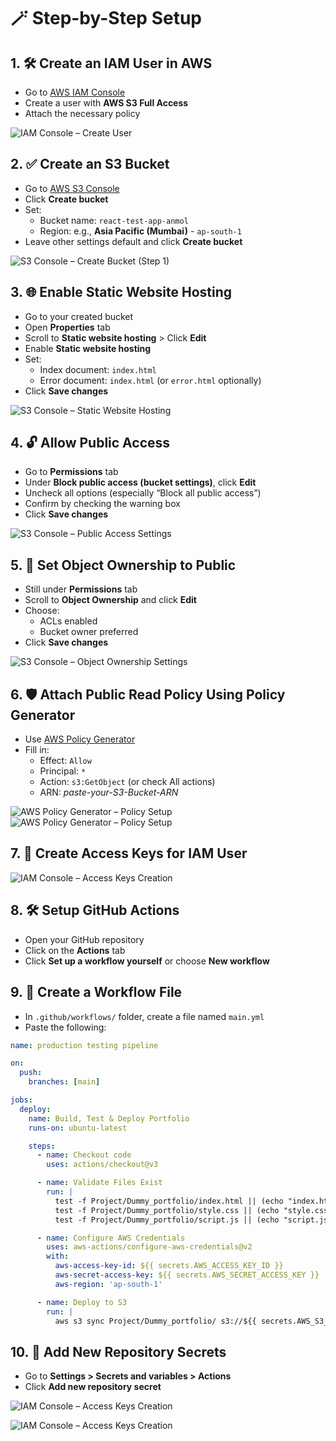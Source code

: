 # 🪄 Step-by-Step Setup

## 1. 🛠 Create an IAM User in AWS
- Go to [AWS IAM Console](https://console.aws.amazon.com/iam/)
- Create a user with **AWS S3 Full Access**
- Attach the necessary policy

![IAM Console – Create User](IMG/IAM_User.png)

## 2. ✅ Create an S3 Bucket
- Go to [AWS S3 Console](https://s3.console.aws.amazon.com/)
- Click **Create bucket**
- Set:
  - Bucket name: `react-test-app-anmol`
  - Region: e.g., **Asia Pacific (Mumbai)** - `ap-south-1`
- Leave other settings default and click **Create bucket**

![S3 Console – Create Bucket (Step 1)](IMG/s3Bucket.png)

## 3. 🌐 Enable Static Website Hosting
- Go to your created bucket
- Open **Properties** tab
- Scroll to **Static website hosting** > Click **Edit**
- Enable **Static website hosting**
- Set:
  - Index document: `index.html`
  - Error document: `index.html` (or `error.html` optionally)
- Click **Save changes**

![S3 Console – Static Website Hosting](IMG/staticwebhosting.png)

## 4. 🔓 Allow Public Access
- Go to **Permissions** tab
- Under **Block public access (bucket settings)**, click **Edit**
- Uncheck all options (especially “Block all public access”)
- Confirm by checking the warning box
- Click **Save changes**

![S3 Console – Public Access Settings](IMG/publicBlocking.png)


## 5. 👥 Set Object Ownership to Public
- Still under **Permissions** tab
- Scroll to **Object Ownership** and click **Edit**
- Choose:
  - ACLs enabled
  - Bucket owner preferred
- Click **Save changes**

![S3 Console – Object Ownership Settings](IMG/ownership.png)


## 6. 🛡 Attach Public Read Policy Using Policy Generator
- Use [AWS Policy Generator](https://awspolicygen.s3.amazonaws.com/policygen.html)
- Fill in:
  - Effect: `Allow`
  - Principal: `*`
  - Action: `s3:GetObject` (or check All actions)
  - ARN: *paste-your-S3-Bucket-ARN*
 
![AWS Policy Generator – Policy Setup](IMG/policy_1.png)
![AWS Policy Generator – Policy Setup](IMG/policy_2.png)


## 7. 🔐 Create Access Keys for IAM User
![IAM Console – Access Keys Creation](IMG/Access_Key.png)

## 8. 🛠 Setup GitHub Actions
- Open your GitHub repository
- Click on the **Actions** tab
- Click **Set up a workflow yourself** or choose **New workflow**

## 9. 📝 Create a Workflow File
- In `.github/workflows/` folder, create a file named `main.yml`
- Paste the following:

```yaml
name: production testing pipeline

on:
  push:
    branches: [main]

jobs:
  deploy:
    name: Build, Test & Deploy Portfolio
    runs-on: ubuntu-latest

    steps:
      - name: Checkout code
        uses: actions/checkout@v3

      - name: Validate Files Exist
        run: |
          test -f Project/Dummy_portfolio/index.html || (echo "index.html missing" && exit 1)
          test -f Project/Dummy_portfolio/style.css || (echo "style.css missing" && exit 1)
          test -f Project/Dummy_portfolio/script.js || (echo "script.js missing" && exit 1)

      - name: Configure AWS Credentials
        uses: aws-actions/configure-aws-credentials@v2
        with:
          aws-access-key-id: ${{ secrets.AWS_ACCESS_KEY_ID }}
          aws-secret-access-key: ${{ secrets.AWS_SECRET_ACCESS_KEY }}
          aws-region: 'ap-south-1'

      - name: Deploy to S3
        run: |
          aws s3 sync Project/Dummy_portfolio/ s3://${{ secrets.AWS_S3_BUCKET_NAME }} --delete
```

## 10. 🔐 Add New Repository Secrets
- Go to **Settings > Secrets and variables > Actions**
- Click **Add new repository secret**
  
![IAM Console – Access Keys Creation](IMG/github_1.png)

![IAM Console – Access Keys Creation](IMG/added_key.png)
